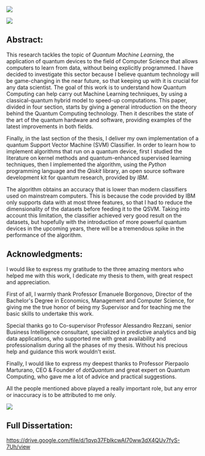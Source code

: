 ![](https://i.ibb.co/3vRQs7T/Screenshot-2020-06-18-at-12-55-19.png)

![](https://i.ibb.co/6gF1xhB/Screenshot-2020-06-18-at-13-02-21.png)






## Abstract:

This research tackles the topic of _Quantum Machine Learning_, the application of quantum devices to the field of Computer Science that allows computers to learn from data, without being explicitly programmed. I have decided to investigate this sector because I believe quantum technology will be game-changing in the near future, so that keeping up with it is crucial for any data scientist. The goal of this work is to understand how Quantum Computing can help carry out Machine Learning techniques, by using a classical-quantum hybrid model to speed-up computations. This paper, divided in four section, starts by giving a general introduction on the theory behind the Quantum Computing technology. Then it describes the state of the art of the quantum hardware and software, providing examples of the latest improvements in both fields.

Finally, in the last section of the thesis, I deliver my own implementation of a quantum Support Vector Machine (SVM) Classifier. In order to learn how to implement algorithms that run on a quantum device, first I studied the literature on kernel methods and quantum-enhanced supervised learning techniques, then I implemented the algorithm, using the _Python_ programming language and the _Qiskit_ library, an open source software development kit for quantum research, provided by _IBM_.

The algorithm obtains an accuracy that is lower than modern classifiers used on mainstream computers. This is because the code provided by IBM only supports data with at most three features, so that I had to reduce the dimensionality of the datasets before feeding it to the QSVM. Taking into account this limitation, the classifier achieved very good result on the datasets, but hopefully with the introduction of more powerful quantum devices in the upcoming years, there will be a tremendous spike in the performance of the algorithm.





## Acknowledgments:

I would like to express my gratitude to the three amazing mentors who helped me with this work, I dedicate my thesis to them, with great respect and appreciation.

First of all, I warmly thank Professor Emanuele Borgonovo, Director of the Bachelor&#39;s Degree in Economics, Management and Computer Science, for giving me the true honor of being my Supervisor and for teaching me the basic skills to undertake this work.

Special thanks go to Co-supervisor Professor Alessandro Rezzani, senior Business Intelligence consultant, specialized in predictive analytics and big data applications, who supported me with great availability and professionalism during all the phases of my thesis. Without his precious help and guidance this work wouldn&#39;t exist.

Finally, I would like to express my deepest thanks to Professor Pierpaolo Marturano, CEO &amp; Founder of _dotQuantum_ and great expert on Quantum Computing, who gave me a lot of advice and practical suggestions.

All the people mentioned above played a really important role, but any error or inaccuracy is to be attributed to me only.

![](https://i.ibb.co/wzL9nvP/Screenshot-2020-06-18-at-12-58-41.png)





## Full Dissertation:

https://drive.google.com/file/d/1qvp37FblkcwAI70ww3dX4QUv7fyS-7Uh/view
